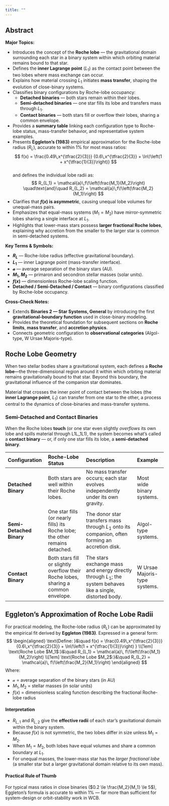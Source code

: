 ```yaml
---
title: ""
---
```



## Abstract  
**Major Topics:**  
- Introduces the concept of the **Roche lobe** — the gravitational domain surrounding each star in a binary system within which orbiting material remains bound to that star.  
- Defines the **inner Lagrange point** ($L_1$) as the contact point between the two lobes where mass exchange can occur.  
- Explains how material crossing $L_1$ initiates **mass transfer**, shaping the evolution of close-binary systems.  
- Classifies binary configurations by Roche-lobe occupancy:  
  - **Detached binaries** — both stars remain within their lobes.  
  - **Semi-detached binaries** — one star fills its lobe and transfers mass through $L_1$.  
  - **Contact binaries** — both stars fill or overflow their lobes, sharing a common envelope.  
- Provides a **summary table** linking each configuration type to Roche-lobe status, mass-transfer behavior, and representative system examples.  
- Presents **Eggleton’s (1983)** empirical approximation for the Roche-lobe radius ($R_L$), accurate to within 1% for most mass ratios:  
  $$
  f(x) =
  \frac{0.49\,x^{\tfrac{2}{3}}}
       {0.6\,x^{\tfrac{2}{3}} + \ln\!\left(1 + x^{\tfrac{1}{3}}\right)}
  $$  
  and defines the individual lobe radii as:  
  $$
  R_{L,1} = \mathcal{a}\,f\!\left(\frac{M_1}{M_2}\right)
  \quad\text{and}\quad
  R_{L,2} = \mathcal{a}\,f\!\left(\frac{M_2}{M_1}\right)
  $$
- Clarifies that **$f(x)$ is asymmetric**, causing unequal lobe volumes for unequal-mass pairs.  
- Emphasizes that equal-mass systems ($M_1 = M_2$) have mirror-symmetric lobes sharing a single interface at $L_1$.  
- Highlights that lower-mass stars possess **larger fractional Roche lobes**, explaining why accretion from the smaller to the larger star is common in semi-detached systems.  

**Key Terms & Symbols:**  
- **$R_L$** — Roche-lobe radius (effective gravitational boundary).  
- **$L_1$** — inner Lagrange point (mass-transfer interface).  
- **$\mathcal{a}$** — average separation of the binary stars (AU).  
- **$M_1$, $M_2$** — primaron and secondron stellar masses (solar units).  
- **$f(x)$** — dimensionless Roche-lobe scaling function.  
- **Detached / Semi-Detached / Contact** — binary configurations classified by Roche-lobe occupancy.  

**Cross-Check Notes:**  
- Extends **Binaries 2 — Star Systems, General** by introducing the first **gravitational-boundary function** used in close-binary modeling.  
- Provides the theoretical foundation for subsequent sections on **Roche limits**, **mass transfer**, and **accretion physics**.  
- Connects geometric configuration to **observational categories** (Algol-type, W Ursae Majoris-type).  



## Roche Lobe Geometry

When two stellar bodies share a gravitational system, each defines a **Roche lobe**—the three-dimensional region around it within which orbiting material remains gravitationally bound to that star.  Beyond this boundary, the gravitational influence of the companion star dominates.  

Material that crosses the inner point of contact between the lobes (the **inner Lagrange point**, $L_1$) can transfer from one star to the other, a process central to the dynamics of close-binaries and mass-transfer systems.
### Semi-Detached and Contact Binaries
When the Roche lobes **touch** (or one star even slightly _overflows_ its own lobe and spills material through L1L_1L1​), the system becomes what’s called a **contact binary** — or, if only one star fills its lobe, a **semi-detached binary**.

| Configuration            | Roche-Lobe Status                                                                  | Description                                                                                                  | Example                       |
| :----------------------- | :--------------------------------------------------------------------------------- | :----------------------------------------------------------------------------------------------------------- | :---------------------------- |
| **Detached Binary**      | Both stars are well within their Roche lobes.                                      | No mass transfer occurs; each star evolves independently under its own gravity.                              | Most wide binary systems.     |
| **Semi-Detached Binary** | One star fills (or nearly fills) its Roche lobe; the other remains detached.       | The donor star transfers mass through $L_1$ onto its companion, often forming an accretion disk.             | Algol-type systems.           |
| **Contact Binary**       | Both stars fill or slightly overflow their Roche lobes, sharing a common envelope. | The stars exchange mass and energy directly through $L_1$; the system behaves like a single, distorted body. | W Ursae Majoris-type systems. |


## Eggleton’s Approximation of Roche Lobe Radii

For practical modeling, the Roche-lobe radius ($R_L$) can be approximated by the empirical fit derived by **Eggleton (1983)**.  Expressed in a general form:
$$
\begin{aligned}
\text{Define: }&\quad
f(x) =
\frac{0.49\,x^{\tfrac{2}{3}}}
     {0.6\,x^{\tfrac{2}{3}} +
	     \ln\!\left(1 + x^{\tfrac{1}{3}}\right)
	 } \\[1em]
\text{Roche Lobe $M_1$:}&\quad R_{L,1} = \mathcal{a}\,
	f\!\left(\frac{M_1}{M_2}\right) \\[1em]
\text{Roche Lobe $M_2$:}&\quad R_{L,2} = \mathcal{a}\,
	f\!\left(\frac{M_2}{M_1}\right)
\end{aligned}
$$
Where:
- $\mathcal{a}$ = average separation of the binary stars (in AU)  
- $M_1,\,M_2$ = stellar masses (in solar units)  
- $f(x)$ = dimensionless scaling function describing the fractional Roche-lobe radius  


#### Interpretation
- $R_{L,1}$ and $R_{L,2}$ give the **effective radii** of each star’s gravitational domain within the binary system.  
- Because $f(x)$ is not symmetric, the two lobes differ in size unless $M_1 = M_2$.  
- When $M_1 = M_2$, both lobes have equal volumes and share a common boundary at $L_1$.  
- For unequal masses, the lower-mass star has the *larger fractional lobe* (a smaller star but a larger gravitational domain relative to its own mass).  


#### Practical Rule of Thumb
For typical mass ratios in close binaries ($0.2 \le \frac{M_2}{M_1} \le 5$), Eggleton’s formula is accurate to within 1% — far more than sufficient for system-design or orbit-stability work in WCB.  
